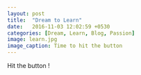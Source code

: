 ```yaml
---
layout: post
title:  "Dream to Learn"
date:   2016-11-03 12:02:59 +0530
categories: [Dream, Learn, Blog, Passion]
image: learn.jpg
image_caption: Time to hit the button
---
```

Hit the button !
